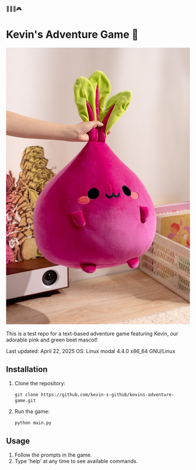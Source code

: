🌈🌈🌈🎮
# Kevin's Adventure Game 🌈

![Kevin the Beet](kevin-the-beet.png)

This is a test repo for a text-based adventure game featuring Kevin, our adorable pink and green beet mascot!

Last updated: April 22, 2025
OS: Linux modal 4.4.0 x86_64 GNU/Linux

## Installation

1. Clone the repository:
   ```
   git clone https://github.com/kevin-s-github/kevins-adventure-game.git
   ```

2. Run the game:
   ```
   python main.py
   ```

## Usage

1. Follow the prompts in the game.
2. Type 'help' at any time to see available commands.
